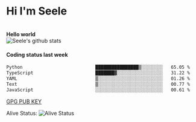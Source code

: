 <h1>Hi I'm Seele</h1>
<br>
<b> Hello world</b>
<br>
<img src="https://github-readme-stats-eight-jade.vercel.app/api?username=Seele0oO&show_icons=true&icon_color=0366d6&bg_color=ffffff&hide_title=true&hide=contribs&include_all_commits=true" alt="Seele's github stats"/>
<br>

<h4>Coding status last week </h4>

<!--START_SECTION:waka-->

```txt
Python                           ████████████████▒░░░░░░░░   65.05 %
TypeScript                       ███████▓░░░░░░░░░░░░░░░░░   31.22 %
YAML                             ▒░░░░░░░░░░░░░░░░░░░░░░░░   01.26 %
Text                             ▒░░░░░░░░░░░░░░░░░░░░░░░░   00.77 %
JavaScript                       ░░░░░░░░░░░░░░░░░░░░░░░░░   00.61 %
```

<!--END_SECTION:waka-->



[GPG PUB KEY](https://keys.openpgp.org/vks/v1/by-fingerprint/3FCE91BF5B9666B55B67213C4C57B7824A5B6680)

Alive Status: ![Alive Status](	https://hc.dvd.moe/badge/60bc779b-9835-415f-9cb9-15fd9d/ZsLaAAbE.svg)
